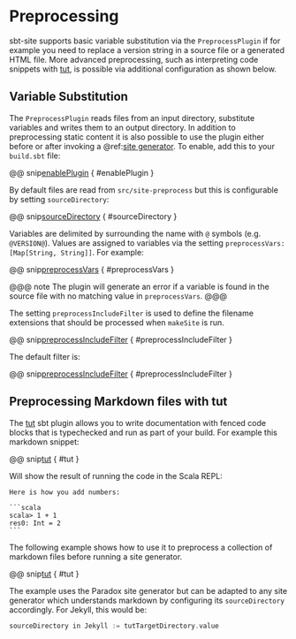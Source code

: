 # Preprocessing

sbt-site supports basic variable substitution via the `PreprocessPlugin` if for example you need to replace a version string in a source file or a generated HTML file. More advanced preprocessing, such as interpreting code snippets with [tut], is possible via additional configuration as shown below.

## Variable Substitution

The `PreprocessPlugin` reads files from an input directory, substitute variables and writes them to an output directory. In addition to preprocessing static content it is also possible to use the plugin either before or after invoking a @ref:[site generator](generators/index.md). To enable, add this to your `build.sbt` file:

@@ snip[enablePlugin](../../sbt-test/preprocess/does-transform-variables/build.sbt) { #enablePlugin }

By default files are read from `src/site-preprocess` but this is configurable by setting `sourceDirectory`:

@@ snip[sourceDirectory](../../sbt-test/preprocess/does-transform-variables/build.sbt) { #sourceDirectory }

Variables are delimited by surrounding the name with `@` symbols (e.g. `@VERSION@`). Values are assigned to variables via the setting `preprocessVars: [Map[String, String]]`. For example:

@@ snip[preprocessVars](../../sbt-test/preprocess/does-transform-variables/build.sbt) { #preprocessVars }

@@@ note
The plugin will generate an error if a variable is found in the source file with no matching value in `preprocessVars`.
@@@

The setting `preprocessIncludeFilter` is used to define the filename extensions that should be processed when `makeSite` is run.

@@ snip[preprocessIncludeFilter](../../sbt-test/preprocess/does-transform-variables/build.sbt) { #preprocessIncludeFilter }

The default filter is:

@@ snip[preprocessIncludeFilter](../scala/com/typesafe/sbt/site/preprocess/PreprocessPlugin.scala) { #preprocessIncludeFilter }

## Preprocessing Markdown files with tut

The [tut] sbt plugin allows you to write documentation with fenced code blocks that is typechecked and run as part of your build. For example this markdown snippet:

@@ snip[tut](../../sbt-test/site/plays-nice-with-tut/src/main/tut/index.md) { #tut }

Will show the result of running the code in the Scala REPL:

    Here is how you add numbers:

    ```scala
    scala> 1 + 1
    res0: Int = 2    
    ```

The following example shows how to use it to preprocess a collection of markdown files before running a site generator.

@@ snip[tut](../../sbt-test/site/plays-nice-with-tut/build.sbt) { #tut }

The example uses the Paradox site generator but can be adapted to any site generator which understands markdown by configuring its `sourceDirectory` accordingly. For Jekyll, this would be:

```sbt
sourceDirectory in Jekyll := tutTargetDirectory.value
```

[tut]: https://github.com/tpolecat/tut
[sbt-microsites]: https://47deg.github.io/sbt-microsites/
